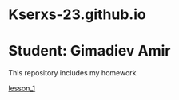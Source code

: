 # Kserxs-23.github.io
# Student: Gimadiev Amir

This repository includes my homework

[lesson_1](адрес "FirstLandimgPage")
